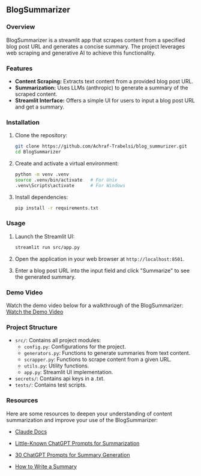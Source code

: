## BlogSummarizer

### Overview
BlogSummarizer is a streamlit app that scrapes content from a specified blog post URL and generates a concise summary. The project leverages web scraping and generative AI to achieve this functionality.

### Features
- **Content Scraping:** Extracts text content from a provided blog post URL.
- **Summarization:** Uses LLMs (anthropic) to generate a summary of the scraped content.
- **Streamlit Interface:** Offers a simple UI for users to input a blog post URL and get a summary.

### Installation

1. Clone the repository:
   ```bash
   git clone https://github.com/Achraf-Trabelsi/blog_summurizer.git
   cd BlogSummarizer
   ```

2. Create and activate a virtual environment:
   ```bash
   python -m venv .venv
   source .venv/bin/activate   # For Unix
   .venv\Scripts\activate      # For Windows
   ```

3. Install dependencies:
   ```bash
   pip install -r requirements.txt
   ```

### Usage

1. Launch the Streamlit UI:
   ```bash
   streamlit run src/app.py
   ```

2. Open the application in your web browser at `http://localhost:8501`.

3. Enter a blog post URL into the input field and click "Summarize" to see the generated summary.

### Demo Video

Watch the demo video below for a walkthrough of the BlogSummarizer: [Watch the Demo Video](https://youtu.be/CBhpHZvr7yc)


### Project Structure
- `src/`: Contains all project modules:
  - `config.py`: Configurations for the project.
  - `generators.py`: Functions to generate summaries from text content.
  - `scrapper.py`: Functions to scrape content from a given URL.
  - `utils.py`: Utility functions.
  - `app.py`: Streamlit UI implementation.
- `secrets/`: Contains api keys in a .txt.
- `tests/`: Contains test scripts.
### Resources

Here are some resources to deepen your understanding of content summarization and improve your use of the BlogSummarizer:

- [Claude Docs](https://docs.anthropic.com/claude/docs/intro-to-claude)
- [Little-Known ChatGPT Prompts for Summarization](https://medium.com/@kay.herklotz/little-known-chatgpt-prompts-for-summarization-ca48b60157b7)
  
- [30 ChatGPT Prompts for Summary Generation](https://narrato.io/blog/get-precise-insights-with-30-chatgpt-prompts-for-summary-generation/)
  
- [How to Write a Summary](https://www.kellogg.edu/upload/eng151/chapter/how-to-write-a-summary/index.html#:~:text=A%20summary%20begins%20with%20an,or%20comments%20into%20a%20summary.)

